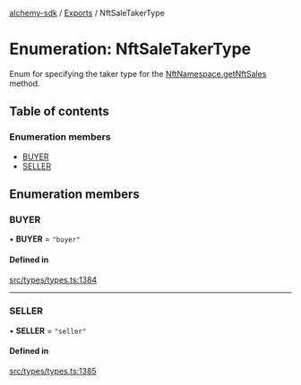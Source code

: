 [alchemy-sdk](../README.md) / [Exports](../modules.md) / NftSaleTakerType

# Enumeration: NftSaleTakerType

Enum for specifying the taker type for the [NftNamespace.getNftSales](../classes/NftNamespace.md#getnftsales)
method.

## Table of contents

### Enumeration members

- [BUYER](NftSaleTakerType.md#buyer)
- [SELLER](NftSaleTakerType.md#seller)

## Enumeration members

### BUYER

• **BUYER** = `"buyer"`

#### Defined in

[src/types/types.ts:1384](https://github.com/alchemyplatform/alchemy-sdk-js/blob/e05babb/src/types/types.ts#L1384)

___

### SELLER

• **SELLER** = `"seller"`

#### Defined in

[src/types/types.ts:1385](https://github.com/alchemyplatform/alchemy-sdk-js/blob/e05babb/src/types/types.ts#L1385)
